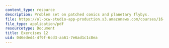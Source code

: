 ```yaml
---
content_type: resource
description: Problem set on patched conics and planetary flybys.
file: https://ol-ocw-studio-app-production.s3.amazonaws.com/courses/16-346-astrodynamics-fall-2008/046eded44f9f6cd3aa617e6ad1c1c8ea_ex_12.pdf
file_type: application/pdf
resourcetype: Document
title: Exercises 12
uid: 046eded4-4f9f-6cd3-aa61-7e6ad1c1c8ea
---
```

